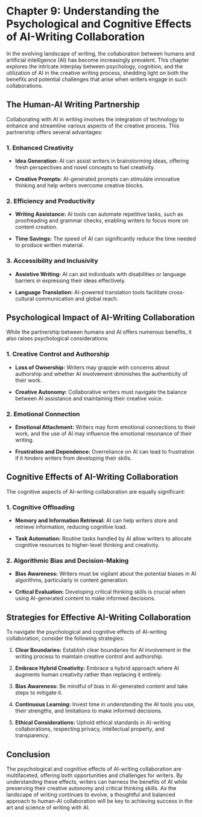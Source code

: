 Chapter 9: Understanding the Psychological and Cognitive Effects of AI-Writing Collaboration
============================================================================================

In the evolving landscape of writing, the collaboration between humans and artificial intelligence (AI) has become increasingly prevalent. This chapter explores the intricate interplay between psychology, cognition, and the utilization of AI in the creative writing process, shedding light on both the benefits and potential challenges that arise when writers engage in such collaborations.

The Human-AI Writing Partnership
--------------------------------

Collaborating with AI in writing involves the integration of technology to enhance and streamline various aspects of the creative process. This partnership offers several advantages:

### 1. **Enhanced Creativity**

* **Idea Generation:** AI can assist writers in brainstorming ideas, offering fresh perspectives and novel concepts to fuel creativity.

* **Creative Prompts:** AI-generated prompts can stimulate innovative thinking and help writers overcome creative blocks.

### 2. **Efficiency and Productivity**

* **Writing Assistance:** AI tools can automate repetitive tasks, such as proofreading and grammar checks, enabling writers to focus more on content creation.

* **Time Savings:** The speed of AI can significantly reduce the time needed to produce written material.

### 3. **Accessibility and Inclusivity**

* **Assistive Writing:** AI can aid individuals with disabilities or language barriers in expressing their ideas effectively.

* **Language Translation:** AI-powered translation tools facilitate cross-cultural communication and global reach.

Psychological Impact of AI-Writing Collaboration
------------------------------------------------

While the partnership between humans and AI offers numerous benefits, it also raises psychological considerations:

### 1. **Creative Control and Authorship**

* **Loss of Ownership:** Writers may grapple with concerns about authorship and whether AI involvement diminishes the authenticity of their work.

* **Creative Autonomy:** Collaborative writers must navigate the balance between AI assistance and maintaining their creative voice.

### 2. **Emotional Connection**

* **Emotional Attachment:** Writers may form emotional connections to their work, and the use of AI may influence the emotional resonance of their writing.

* **Frustration and Dependence:** Overreliance on AI can lead to frustration if it hinders writers from developing their skills.

Cognitive Effects of AI-Writing Collaboration
---------------------------------------------

The cognitive aspects of AI-writing collaboration are equally significant:

### 1. **Cognitive Offloading**

* **Memory and Information Retrieval:** AI can help writers store and retrieve information, reducing cognitive load.

* **Task Automation:** Routine tasks handled by AI allow writers to allocate cognitive resources to higher-level thinking and creativity.

### 2. **Algorithmic Bias and Decision-Making**

* **Bias Awareness:** Writers must be vigilant about the potential biases in AI algorithms, particularly in content generation.

* **Critical Evaluation:** Developing critical thinking skills is crucial when using AI-generated content to make informed decisions.

Strategies for Effective AI-Writing Collaboration
-------------------------------------------------

To navigate the psychological and cognitive effects of AI-writing collaboration, consider the following strategies:

1. **Clear Boundaries:** Establish clear boundaries for AI involvement in the writing process to maintain creative control and authorship.

2. **Embrace Hybrid Creativity:** Embrace a hybrid approach where AI augments human creativity rather than replacing it entirely.

3. **Bias Awareness:** Be mindful of bias in AI-generated content and take steps to mitigate it.

4. **Continuous Learning:** Invest time in understanding the AI tools you use, their strengths, and limitations to make informed decisions.

5. **Ethical Considerations:** Uphold ethical standards in AI-writing collaborations, respecting privacy, intellectual property, and transparency.

Conclusion
----------

The psychological and cognitive effects of AI-writing collaboration are multifaceted, offering both opportunities and challenges for writers. By understanding these effects, writers can harness the benefits of AI while preserving their creative autonomy and critical thinking skills. As the landscape of writing continues to evolve, a thoughtful and balanced approach to human-AI collaboration will be key to achieving success in the art and science of writing with AI.
